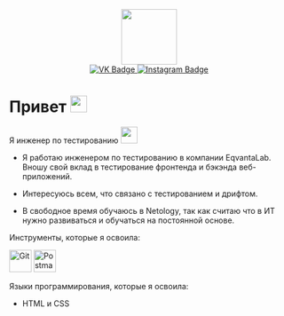 <div id="header" align ="center">
<img src="https://media.giphy.com/media/3oKIPnAiaMCws8nOsE/giphy.gif" width="100"/>
<div id="badges">
 <a href="https://vk.com/stacyde">
  <img src="https://img.shields.io/badge/VK-blue?style=for-the-badge&logo=VK&logoColor=white)" alt="VK Badge"/>
  </a>
  <a href="https://www.instagram.com/stacyyde">
  <img src="https://img.shields.io/badge/Instagram-red?style=for-the-badge&logo=Instagram&logoColor=white" alt="Instagram Badge"/>
   </a>
   </div id="badges">
  <img src="https://komarev.com/ghpvc/?username=Stacyde&style=flat-square&color=blue" alt=""/>
  </div>
  

  <h1>
 Привет
  <img src="https://media.giphy.com/media/hvRJCLFzcasrR4ia7z/giphy.gif" width="30px"/>
</h1>

Я инженер по тестированию <img src="https://media.giphy.com/media/WUlplcMpOCEmTGBtBW/giphy.gif" width="30">

-  Я работаю инженером по тестированию в компании EqvantaLab. Вношу свой вклад в тестирование фронтенда и бэкэнда веб-приложений.

- Интересуюсь всем, что связано с тестированием и дрифтом.

- В свободное время обучаюсь в Netology, так как считаю что в ИТ нужно развиваться и обучаться на постоянной основе.

Инструменты, которые я освоила:
<div>
  <img src="https://cdn.freebiesupply.com/logos/large/2x/git-icon-logo-png-transparent.png" title="Git" alt="Git" width="40" height="40"/>
  <img src="https://logowiki.net/uploads/logo/p/postman.svg" title="Postman" alt="Postman" width="40" height="40"/>


Языки программирования, которые я освоила:
- HTML и CSS

